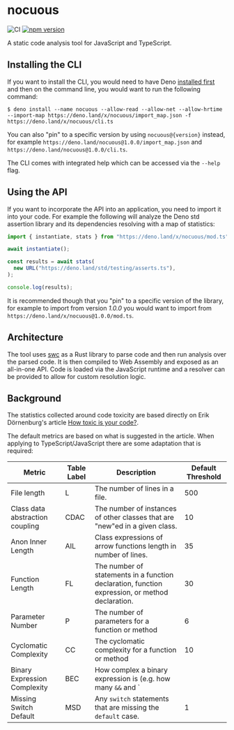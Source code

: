 # nocuous

![CI](https://github.com/h-o-t/nocuous/workflows/ci/badge.svg)
[![npm version](https://img.shields.io/npm/v/nocuous)](https://www.npmjs.com/package/nocuous)

A static code analysis tool for JavaScript and TypeScript.

## Installing the CLI

If you want to install the CLI, you would need to have Deno
[installed first](https://deno.land/manual@v1.28.2/getting_started/installation)
and then on the command line, you would want to run the following command:

```shell
$ deno install --name nocuous --allow-read --allow-net --allow-hrtime --import-map https://deno.land/x/nocuous/import_map.json -f https://deno.land/x/nocuous/cli.ts
```

You can also "pin" to a specific version by using `nocuous@{version}` instead,
for example `https://deno.land/nocuous@1.0.0/import_map.json` and
`https://deno.land/nocuous@1.0.0/cli.ts`.

The CLI comes with integrated help which can be accessed via the `--help` flag.

## Using the API

If you want to incorporate the API into an application, you need to import it
into your code. For example the following will analyze the Deno std assertion
library and its dependencies resolving with a map of statistics:

```ts
import { instantiate, stats } from "https://deno.land/x/nocuous/mod.ts";

await instantiate();

const results = await stats(
  new URL("https://deno.land/std/testing/asserts.ts"),
);

console.log(results);
```

It is recommended though that you "pin" to a specific version of the library,
for example to import from version _1.0.0_ you would want to import from
`https://deno.land/x/nocuous@1.0.0/mod.ts`.

## Architecture

The tool uses [swc](https://swc.rs/) as a Rust library to parse code and then
run analysis over the parsed code. It is then compiled to Web Assembly and
exposed as an all-in-one API. Code is loaded via the JavaScript runtime and a
resolver can be provided to allow for custom resolution logic.

## Background

The statistics collected around code toxicity are based directly on Erik
Dörnenburg's article
[How toxic is your code?](https://erik.doernenburg.com/2008/11/how-toxic-is-your-code/).

The default metrics are based on what is suggested in the article. When applying
to TypeScript/JavaScript there are some adaptation that is required:

| Metric                          | Table Label | Description                                                                                     | Default Threshold |
| ------------------------------- | ----------- | ----------------------------------------------------------------------------------------------- | ----------------- |
| File length                     | L           | The number of lines in a file.                                                                  | 500               |
| Class data abstraction coupling | CDAC        | The number of instances of other classes that are "new"ed in a given class.                     | 10                |
| Anon Inner Length               | AIL         | Class expressions of arrow functions length in number of lines.                                 | 35                |
| Function Length                 | FL          | The number of statements in a function declaration, function expression, or method declaration. | 30                |
| Parameter Number                | P           | The number of parameters for a function or method                                               | 6                 |
| Cyclomatic Complexity           | CC          | The cyclomatic complexity for a function or method                                              | 10                |
| Binary Expression Complexity    | BEC         | How complex a binary expression is (e.g. how many `&&` and `                                    |                   |
| Missing Switch Default          | MSD         | Any `switch` statements that are missing the `default` case.                                    | 1                 |
